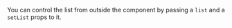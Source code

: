 You can control the list from outside the component by passing a `list` and a `setList` props to it.

```js { "file": "../index.js" }
```
